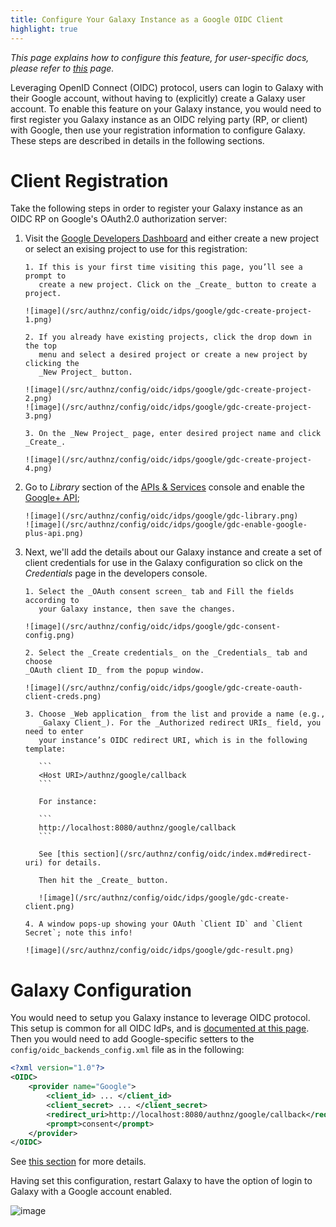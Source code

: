 ```yaml
---
title: Configure Your Galaxy Instance as a Google OIDC Client
highlight: true
---
```


_This page explains how to configure this feature, for user-specific docs, please refer to [this](/src/authnz/use/oidc/idps/google/index.md) page._

Leveraging OpenID Connect (OIDC) protocol, users can login to Galaxy with their
Google account, without having to (explicitly) create a Galaxy user account. To
enable this feature on your Galaxy instance, you would need to first register
you Galaxy instance as an OIDC relying party (RP, or client) with Google, then
use your registration information to configure Galaxy. These steps are described
in details in the following sections.

# Client Registration

Take the following steps in order to register your Galaxy instance as an OIDC RP
on Google's OAuth2.0 authorization server:

1.  Visit the [Google Developers Dashboard](https://console.developers.google.com/apis/dashboard)
    and either create a new project or select an exising project to use for this registration:

        1. If this is your first time visiting this page, you’ll see a prompt to
           create a new project. Click on the _Create_ button to create a project.

        ![image](/src/authnz/config/oidc/idps/google/gdc-create-project-1.png)

        2. If you already have existing projects, click the drop down in the top
           menu and select a desired project or create a new project by clicking the
           _New Project_ button.

        ![image](/src/authnz/config/oidc/idps/google/gdc-create-project-2.png)
        ![image](/src/authnz/config/oidc/idps/google/gdc-create-project-3.png)

        3. On the _New Project_ page, enter desired project name and click _Create_.

        ![image](/src/authnz/config/oidc/idps/google/gdc-create-project-4.png)

2)  Go to _Library_ section of the [APIs & Services](https://console.developers.google.com/apis/library)
    console and enable the [Google+ API](https://console.developers.google.com/apis/library/plus.googleapis.com);

        ![image](/src/authnz/config/oidc/idps/google/gdc-library.png)
        ![image](/src/authnz/config/oidc/idps/google/gdc-enable-google-plus-api.png)

3)  Next, we'll add the details about our Galaxy instance and create a set of
    client credentials for use in the Galaxy configuration so click on the
    _Credentials_ page in the developers console.

        1. Select the _OAuth consent screen_ tab and Fill the fields according to
           your Galaxy instance, then save the changes.

        ![image](/src/authnz/config/oidc/idps/google/gdc-consent-config.png)

        2. Select the _Create credentials_ on the _Credentials_ tab and choose
        _OAuth client ID_ from the popup window.

        ![image](/src/authnz/config/oidc/idps/google/gdc-create-oauth-client-creds.png)

        3. Choose _Web application_ from the list and provide a name (e.g.,
           _Galaxy Client_). For the _Authorized redirect URIs_ field, you need to enter
           your instance’s OIDC redirect URI, which is in the following template:

           ```
           <Host URI>/authnz/google/callback
           ```

           For instance:

           ```
           http://localhost:8080/authnz/google/callback
           ```

           See [this section](/src/authnz/config/oidc/index.md#redirect-uri) for details.

           Then hit the _Create_ button.

           ![image](/src/authnz/config/oidc/idps/google/gdc-create-client.png)

        4. A window pops-up showing your OAuth `Client ID` and `Client Secret`; note this info!

        ![image](/src/authnz/config/oidc/idps/google/gdc-result.png)

# Galaxy Configuration

You would need to setup you Galaxy instance to leverage OIDC protocol.
This setup is common for all OIDC IdPs, and is
[documented at this page](/src/authnz/config/oidc/index.md#configure-oidc-backends).
Then you would need to add Google-specific setters to the `config/oidc_backends_config.xml` file as in
the following:

```xml
<?xml version="1.0"?>
<OIDC>
    <provider name="Google">
        <client_id> ... </client_id>
        <client_secret> ... </client_secret>
        <redirect_uri>http://localhost:8080/authnz/google/callback</redirect_uri>
        <prompt>consent</prompt>
    </provider>
</OIDC>
```

See [this section](/src/authnz/config/oidc/index.md#supported-oidc-idps)
for more details.

Having set this configuration, restart Galaxy to have the option of login to
Galaxy with a Google account enabled.

![image](/src/authnz/config/oidc/idps/google/gdc-google-login-button.png)
